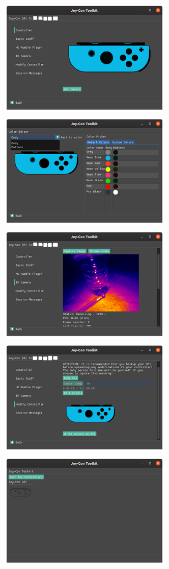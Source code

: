 ![](./jctoolkit_4.png)

![](./jctoolkit_3.png)

![](./jctoolkit_2.png)

![](./jctoolkit_1.png)

![](./jctoolkit_0.png)
